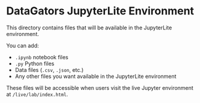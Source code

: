 # DataGators JupyterLite Environment

This directory contains files that will be available in the JupyterLite environment.

You can add:
- `.ipynb` notebook files
- `.py` Python files  
- Data files (`.csv`, `.json`, etc.)
- Any other files you want available in the JupyterLite environment

These files will be accessible when users visit the live Jupyter environment at `/live/lab/index.html`.